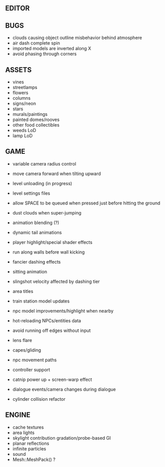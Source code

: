 EDITOR
------

BUGS
----
* clouds causing object outline misbehavior behind atmosphere
* air dash complete spin
* imported models are inverted along X
* avoid phasing through corners

ASSETS
------
* vines
* streetlamps
* flowers
* columns
* signs/neon
* stars
* murals/paintings
* painted domes/rooves
* other food collectibles
* weeds LoD
* lamp LoD

GAME
----
* variable camera radius control
* move camera forward when tilting upward
* level unloading (in progress)
* level settings files

* allow SPACE to be queued when pressed just before hitting the ground
* dust clouds when super-jumping
* animation blending (?)
* dynamic tail animations
* player highlight/special shader effects
* run along walls before wall kicking
* fancier dashing effects
* sitting animation
* slingshot velocity affected by dashing tier
* area titles
* train station model updates
* npc model improvements/highlight when nearby
* hot-reloading NPCs/entities data
* avoid running off edges without input
* lens flare
* capes/gliding
* npc movement paths
* controller support
* catnip power up + screen-warp effect
* dialogue events/camera changes during dialogue
* cylinder collision refactor

ENGINE
------
* cache textures
* area lights
* skylight contribution gradation/probe-based GI
* planar reflections
* infinite particles
* sound
* Mesh::MeshPack() ?